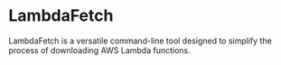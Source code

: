 # LambdaFetch
LambdaFetch is a versatile command-line tool designed to simplify the process of downloading AWS Lambda functions. 
